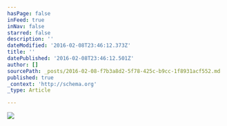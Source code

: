 ```yaml
---
hasPage: false
inFeed: true
inNav: false
starred: false
description: ''
dateModified: '2016-02-08T23:46:12.373Z'
title: ''
datePublished: '2016-02-08T23:46:12.501Z'
author: []
sourcePath: _posts/2016-02-08-f7b3a8d2-5f78-425c-b9cc-1f8931acf552.md
published: true
_context: 'http://schema.org'
_type: Article

---
```

![](https://the-grid-user-content.s3-us-west-2.amazonaws.com/a7134639-e86b-4e0a-ac05-cf57325a2a0e.jpg)